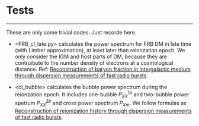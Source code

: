 # Tests
 --------------
 These are only some trivial codes. Just recorde here.

 * <FRB_cl_late.py> calculates the power spectrum for FRB DM in late time (with Limber approximation), at least later than reionzation epoch. We only consider the IGM and host parts of DM, because they are contruibute to the number density of electrons at a cosmological distance. Ref: [Reconstruction of baryon fraction in intergalactic medium through dispersion measurements of fast radio bursts](https://ui.adsabs.harvard.edu/abs/2021MNRAS.503.4576D/abstract).

 * <cl_bubble> calculates the bubble power spectrum during the reionzation epoch. It includes one-bubble $P_{XX}^{1b}$ and two-bubble power spetrum $P_{XX}^{2b}$ and cross power spectrum $P_{Xm}$. We follow formulas as [Reconstruction of reionization history through dispersion measurements of fast radio bursts](https://ui.adsabs.harvard.edu/abs/2021JCAP...05..050D/abstract).
